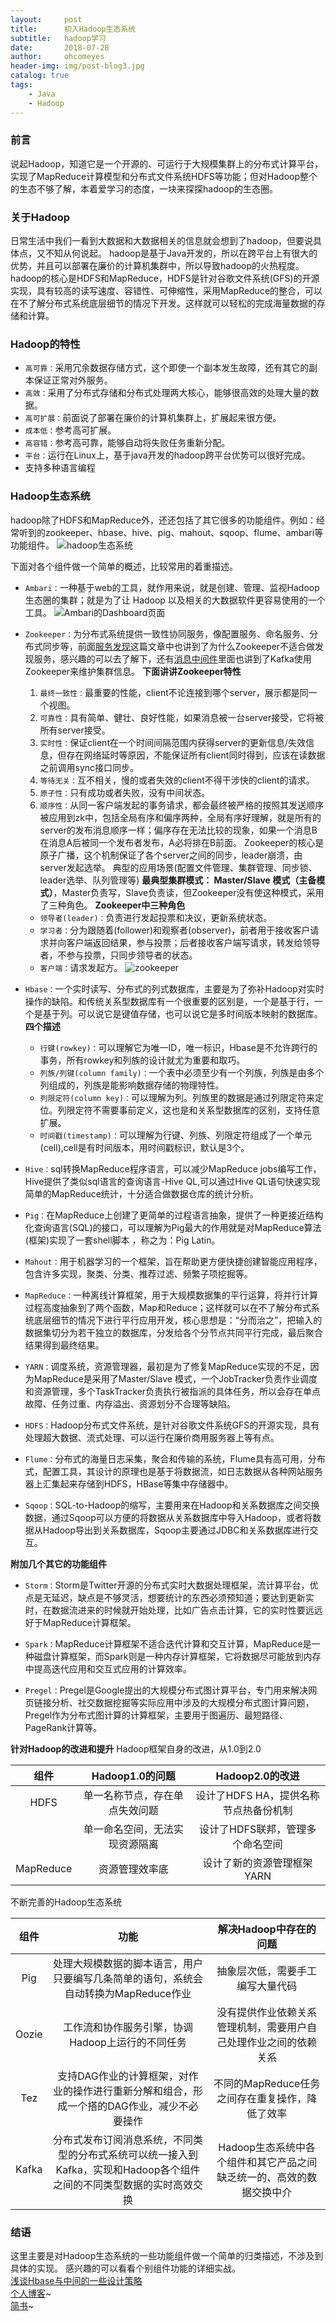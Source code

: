 ```yaml
---
layout:     post
title:      初入Hadoop生态系统
subtitle:   hadoop学习
date:       2018-07-28
author:     ohcomeyes
header-img: img/post-blog3.jpg
catalog: true
tags:
    - Java
    - Hadoop
---
```

### 前言
说起Hadoop，知道它是一个开源的、可运行于大规模集群上的分布式计算平台，实现了MapReduce计算模型和分布式文件系统HDFS等功能；但对Hadoop整个的生态不够了解，本着爱学习的态度，一块来探探hadoop的生态圈。

### 关于Hadoop
日常生活中我们一看到大数据和大数据相关的信息就会想到了hadoop，但要说具体点，又不知从何说起。
hadoop是基于Java开发的，所以在跨平台上有很大的优势，并且可以部署在廉价的计算机集群中，所以导致hadoop的火热程度。hadoop的核心是HDFS和MapReduce，HDFS是针对谷歌文件系统(GFS)的开源实现，具有较高的读写速度、容错性、可伸缩性，采用MapReduce的整合，可以在不了解分布式系统底层细节的情况下开发。这样就可以轻松的完成海量数据的存储和计算。
### Hadoop的特性
* `高可靠：`采用冗余数据存储方式，这个即使一个副本发生故障，还有其它的副本保证正常对外服务。
* `高效：`采用了分布式存储和分布式处理两大核心，能够很高效的处理大量的数据。
* `高可扩展：`前面说了部署在廉价的计算机集群上，扩展起来很方便。
* `成本低：`参考高可扩展。
* `高容错：`参考高可靠，能够自动将失败任务重新分配。
* `平台：`运行在Linux上，基于java开发的hadoop跨平台优势可以很好完成。
* 支持多种语言编程

### Hadoop生态系统
hadoop除了HDFS和MapReduce外，还还包括了其它很多的功能组件。例如：经常听到的zookeeper、hbase、hive、pig、mahout、sqoop、flume、ambari等功能组件。
![hadoop生态系统](https://upload-images.jianshu.io/upload_images/14603910-d95009e2b8454ef4.png?imageMogr2/auto-orient/strip%7CimageView2/2/w/1240)

下面对各个组件做一个简单的概述，比较常用的着重描述。
* `Ambari：`一种基于web的工具，就作用来说，就是创建、管理、监视Hadoop生态圈的集群；就是为了让 Hadoop 以及相关的大数据软件更容易使用的一个工具。
![Ambari的Dashboard页面](https://upload-images.jianshu.io/upload_images/14603910-d75a616b1190248b.jpg?imageMogr2/auto-orient/strip%7CimageView2/2/w/1240)

* `Zookeeper：`为分布式系统提供一致性协同服务，像配置服务、命名服务、分布式同步等，前面[服务发现](https://www.jianshu.com/p/8a4f7d579c58)这篇文章中也讲到了为什么Zookeeper不适合做发现服务，感兴趣的可以去了解下，还有[消息中间件](https://www.jianshu.com/p/23fe3ede4756)里面也讲到了Kafka使用Zookeeper来维护集群信息。
**下面讲讲Zookeeper特性**
    1. `最终一致性：`最重要的性能，client不论连接到哪个server，展示都是同一个视图。
    2. `可靠性：`具有简单、健壮、良好性能，如果消息被一台server接受，它将被所有server接受。
    3. `实时性：`保证client在一个时间间隔范围内获得server的更新信息/失效信息，但存在网络延时等原因，不能保证所有client同时得到，应该在读数据之前调用sync接口同步。
    4. `等待无关：`互不相关，慢的或者失效的client不得干涉快的client的请求。
    5. `原子性：`只有成功或者失败，没有中间状态。
    6. `顺序性：`从同一客户端发起的事务请求，都会最终被严格的按照其发送顺序被应用到zk中，包括全局有序和偏序两种，全局有序好理解，就是所有的server的发布消息顺序一样；偏序存在无法比较的现象，如果一个消息B在消息A后被同一个发布者发布，A必将排在B前面。
Zookeeper的核心是原子广播，这个机制保证了各个server之间的同步，leader崩溃，由server发起选举。
典型的应用场景(配置文件管理、集群管理、同步锁、leader选举、队列管理等)
**最典型集群模式： Master/Slave 模式（主备模式）**，Master负责写，Slave负责读，但Zookeeper没有使这种模式，采用了三种角色。
**Zookeeper中三种角色**
    * `领导者(leader)：`负责进行发起投票和决议，更新系统状态。
    * `学习者：`分为跟随着(follower)和观察者(observer)，前者用于接收客户请求并向客户端返回结果，参与投票；后者接收客户端写请求，转发给领导者，不参与投票，只同步领导者的状态。
    * `客户端：`请求发起方。
![zookeeper](https://upload-images.jianshu.io/upload_images/14603910-23e19492bfeb411a.png?imageMogr2/auto-orient/strip%7CimageView2/2/w/1240)

* `Hbase：`一个实时读写、分布式的列式数据库，主要是为了弥补Hadoop对实时操作的缺陷。和传统关系型数据库有一个很重要的区别是，一个是基于行，一个是基于列。可以说它是键值存储，也可以说它是多时间版本映射的数据库。
**四个描述**
    * `行键(rowkey)：`可以理解它为唯一ID，唯一标识，Hbase是不允许跨行的事务，所有rowkey和列族的设计就尤为重要和取巧。
    * `列族/列键(column family)：`一个表中必须至少有一个列族，列族是由多个列组成的，列族是能影响数据存储的物理特性。
    * `列限定符(column key)：`可以理解为列。列族里的数据是通过列限定符来定位。列限定符不需要事前定义，这也是和关系型数据库的区别，支持任意扩展。
    * `时间戳(timestamp)：`可以理解为行键、列族、列限定符组成了一个单元(cell),cell是有时间版本，用时间戳标识，默认是3个。

* `Hive：`sql转换MapReduce程序语言，可以减少MapReduce jobs编写工作，Hive提供了类似sql语言的查询语言-Hive QL,可以通过Hive QL语句快速实现简单的MapReduce统计，十分适合做数据仓库的统计分析。

* `Pig：`在MapReduce上创建了更简单的过程语言抽象，提供了一种更接近结构化查询语言(SQL)的接口，可以理解为Pig最大的作用就是对MapReduce算法(框架)实现了一套shell脚本 ，称之为：Pig Latin。

* `Mahout：`用于机器学习的一个框架，旨在帮助更方便快捷创建智能应用程序，包含许多实现，聚类、分类、推荐过滤、频繁子项挖掘等。

* `MapReduce：`一种离线计算框架，用于大规模数据集的平行运算，将并行计算过程高度抽象到了两个函数，Map和Reduce；这样就可以在不了解分布式系统底层细节的情况下进行平行应用开发，核心思想是：“分而治之”，把输入的数据集切分为若干独立的数据库，分发给各个分节点共同平行完成，最后聚合结果得到最终结果。

* `YARN：`调度系统，资源管理器，最初是为了修复MapReduce实现的不足，因为MapReduce是采用了Master/Slave 模式，一个JobTracker负责作业调度和资源管理，多个TaskTracker负责执行被指派的具体任务，所以会存在单点故障、任务过重、内存溢出、资源划分不合理等缺陷。

* `HDFS：`Hadoop分布式文件系统，是针对谷歌文件系统GFS的开源实现，具有处理超大数据、流式处理、可以运行在廉价商用服务器上等有点。

* `Flume：`分布式的海量日志采集，聚合和传输的系统，Flume具有高可用，分布式，配置工具，其设计的原理也是基于将数据流，如日志数据从各种网站服务器上汇集起来存储到HDFS，HBase等集中存储器中。

* `Sqoop：`SQL-to-Hadoop的缩写，主要用来在Hadoop和关系数据库之间交换数据，通过Sqoop可以方便的将数据从关系数据库中导入Hadoop，或者将数据从Hadoop导出到关系数据库，Sqoop主要通过JDBC和关系数据库进行交互。

**附加几个其它的功能组件**
* `Storm：`Storm是Twitter开源的分布式实时大数据处理框架，流计算平台，优点是无延迟，缺点是不够灵活，想要统计的东西必须预知道；要达到更新实时，在数据流进来的时候就开始处理，比如广告点击计算，它的实时性要远远好于MapReduce计算框架。

* `Spark：`MapReduce计算框架不适合迭代计算和交互计算，MapReduce是一种磁盘计算框架，而Spark则是一种内存计算框架，它将数据尽可能放到内存中提高迭代应用和交互式应用的计算效率。

* `Pregel：`Pregel是Google提出的大规模分布式图计算平台，专门用来解决网页链接分析、社交数据挖掘等实际应用中涉及的大规模分布式图计算问题，Pregel作为分布式图计算的计算框架，主要用于图遍历、最短路径、PageRank计算等。

**针对Hadoop的改进和提升**
Hadoop框架自身的改进，从1.0到2.0

| 组件| Hadoop1.0的问题 | Hadoop2.0的改进 |
| :---: | :----: | :----: |
| HDFS | 单一名称节点，存在单点失效问题 | 设计了HDFS HA，提供名称节点热备份机制|
|    | 单一命名空间，无法实现资源隔离      | 设计了HDFS联邦，管理多个命名空间 |
|  MapReduce  | 资源管理效率底  | 设计了新的资源管理框架YARN |

不断完善的Hadoop生态系统

| 组件 | 功能 | 解决Hadoop中存在的问题 |
| :---: | :----: | :----: |
| Pig | 处理大规模数据的脚本语言，用户只要编写几条简单的语句，系统会自动转换为MapReduce作业 | 抽象层次低，需要手工编写大量代码 |
| Oozie   | 工作流和协作服务引擎，协调Hadoop上运行的不同任务 | 没有提供作业依赖关系管理机制，需要用户自己处理作业之间的依赖关系 |
|  Tez  | 支持DAG作业的计算框架，对作业的操作进行重新分解和组合，形成一个搭的DAG作业，减少不必要操作  | 不同的MapReduce任务之间存在重复操作，降低了效率 |
| Kafka | 分布式发布订阅消息系统，不同类型的分布式系统可以统一接入到Kafka，实现和Hadoop各个组件之间的不同类型数据的实时高效交换  | Hadoop生态系统中各个组件和其它产品之间缺乏统一的、高效的数据交换中介 |

### 结语  
这里主要是对Hadoop生态系统的一些功能组件做一个简单的归类描述，不涉及到具体的实现。
感兴趣的可以看看个别组件功能的详细实战。    
[浅谈Hbase与中间的一些设计策略](https://www.jianshu.com/u/299dd40d2451)  
[个人博客](https://ohcomeyes.github.io)~  
[简书](https://www.jianshu.com/u/299dd40d2451)~
